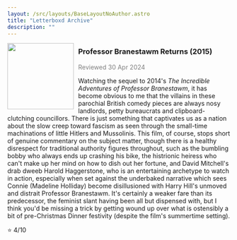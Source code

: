 ```yaml
---
layout: /src/layouts/BaseLayoutNoAuthor.astro
title: "Letterboxd Archive"
description: ""
---
```


<img src="https://theyakemperor.neocities.org/Images/branestawmparp.jpg" style="width:150px;height:auto;float:left;padding-right:10px;">
<h3 style="padding-bottom:0;">Professor Branestawm Returns (2015)</h3>
<p style="color:grey;">Reviewed 30 Apr 2024</p>

Watching the sequel to 2014's <i>The Incredible Adventures of Professor Branestawm</i>, it has become obvious to me that the villains in these parochial British comedy pieces are always nosy landlords, petty bureaucrats and clipboard-clutching councillors. There is just something that captivates us as a nation about the slow creep toward fascism as seen through the small-time machinations of little Hitlers and Mussolinis. This film, of course, stops short of genuine commentary on the subject matter, though there is a healthy disrespect for traditional authority figures throughout, such as the bumbling bobby who always ends up crashing his bike, the histrionic heiress who can't make up her mind on how to dish out her fortune, and David Mitchell's drab dweeb Harold Haggerstone, who is an entertaining archetype to watch in action, especially when set against the underbaked narrative which sees Connie (Madeline Holliday) become disillusioned with Harry Hill's unmoved and distrait Professor Branestawm. It's certainly a weaker fare than its predecessor, the feminist slant having been all but dispensed with, but I think you'd be missing a trick by getting wound up over what is ostensibly a bit of pre-Christmas Dinner festivity (despite the film's summertime setting).

⭐ 4/10
               